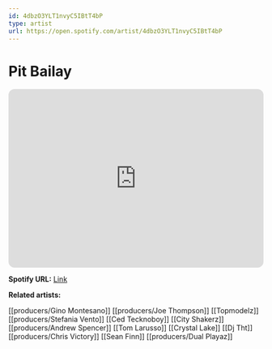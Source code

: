 ```yaml
---
id: 4dbzO3YLT1nvyC5IBtT4bP
type: artist
url: https://open.spotify.com/artist/4dbzO3YLT1nvyC5IBtT4bP
---
```

# Pit Bailay

<iframe style="border-radius:12px" src="https://open.spotify.com/embed/artist/4dbzO3YLT1nvyC5IBtT4bP" width="100%" height="352" frameBorder="0" allowfullscreen="" allow="autoplay; clipboard-write; encrypted-media; fullscreen; picture-in-picture" loading="lazy"></iframe>

**Spotify URL:** [Link](https://open.spotify.com/artist/4dbzO3YLT1nvyC5IBtT4bP)

**Related artists:**

[[producers/Gino Montesano]]
[[producers/Joe Thompson]]
[[Topmodelz]]
[[producers/Stefania Vento]]
[[Ced Tecknoboy]]
[[City Shakerz]]
[[producers/Andrew Spencer]]
[[Tom Larusso]]
[[Crystal Lake]]
[[Dj Tht]]
[[producers/Chris Victory]]
[[Sean Finn]]
[[producers/Dual Playaz]]
